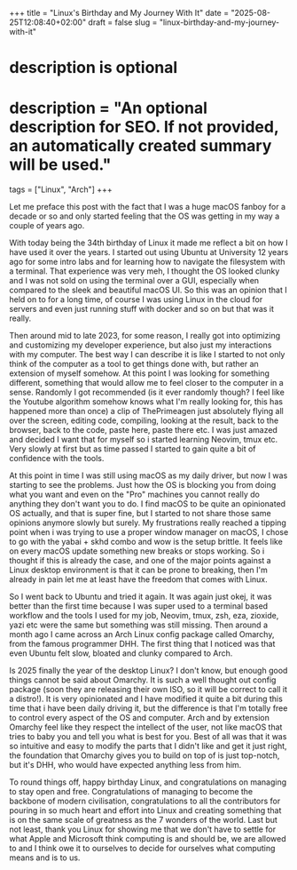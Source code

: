 +++
title = "Linux's Birthday and My Journey With It"
date = "2025-08-25T12:08:40+02:00"
draft = false
slug = "linux-birthday-and-my-journey-with-it"

#
# description is optional
#
# description = "An optional description for SEO. If not provided, an automatically created summary will be used."

tags = ["Linux", "Arch"]
+++

Let me preface this post with the fact that
I was a huge macOS fanboy for a decade or so and only started feeling that the
OS was getting in my way a couple of years ago.

With today being the 34th birthday of Linux it made me reflect a bit on how I
have used it over the years. I started out using Ubuntu at University 12 years
ago for some intro labs and for learning how to navigate the filesystem with a
terminal. That experience was very meh, I thought the OS looked clunky and I was
not sold on using the terminal over a GUI, especially when compared to the sleek
and beautiful macOS UI. So this was an opinion that I held on to for a long
time, of course I was using Linux in the cloud for servers and even just running
stuff with docker and so on but that was it really.

Then around mid to late 2023, for some reason, I really got into optimizing
and customizing my developer experience, but also just my interactions with my
computer. The best way I can describe it is like I started to not only think of
the computer as a tool to get things done with, but rather an extension of
myself somehow. At this point I was looking for something different, something
that would allow me to feel closer to the computer in a sense. Randomly I got
recommended (is it ever randomly though? I feel like the Youtube algorithm
somehow knows what I'm really looking for, this has happened more than once) a
clip of ThePrimeagen just absolutely flying all over the screen, editing code,
compiling, looking at the result, back to the browser, back to the code, paste
here, paste there etc. I was just amazed and decided I want that for myself so i
started learning Neovim, tmux etc. Very slowly at first but as time passed I
started to gain quite a bit of confidence with the tools.

At this point in time I was still using macOS as my daily driver, but now I was
starting to see the problems. Just how the OS is blocking you from doing what
you want and even on the "Pro" machines you cannot really do anything they don't
want you to do. I find macOS to be quite an opinionated OS actually, and that is
super fine, but I started to not share those same opinions anymore slowly but
surely. My frustrations really reached a tipping point when i was trying to use
a proper window manager on macOS, I chose to go with the yabai + skhd combo and
wow is the setup brittle. It feels like on every macOS update something new
breaks or stops working. So i thought if this is already the case, and one of
the major points against a Linux desktop environment is that it can be prone to
breaking, then I'm already in pain let me at least have the freedom that comes
with Linux.

So I went back to Ubuntu and tried it again. It was again just okej, it was
better than the first time because I was super used to a terminal based workflow
and the tools I used for my job, Neovim, tmux, zsh, eza, zioxide, yazi etc were
the same but something was still missing. Then around a month ago I came across
an Arch Linux config package called Omarchy, from the famous programmer DHH. The
first thing that I noticed was that even Ubuntu felt slow, bloated and clunky
compared to Arch.

Is 2025 finally the year of the desktop Linux? I don't know, but enough good
things cannot be said about Omarchy. It is such a well thought out config
package (soon they are releasing their own ISO, so it will be correct to call it
a distro!). It is very opinionated and I have modified it quite a bit during
this time that i have been daily driving it, but the difference is that I'm
totally free to control every aspect of the OS and computer. Arch and by
extension Omarchy feel like they respect the intellect of the user, not like
macOS that tries to baby you and tell you what is best for you. Best of all was
that it was so intuitive and easy to modify the parts that I didn't like and get
it just right, the foundation that Omarchy gives you to build on top of is just
top-notch, but it's DHH, who would have expected anything less from him.

To round things off, happy birthday Linux, and congratulations on managing to
stay open and free. Congratulations of managing to become the backbone of modern
civilisation, congratulations to all the contributors for pouring in so much
heart and effort into Linux and creating something that is on the same scale of
greatness as the 7 wonders of the world. Last but not least, thank you Linux for
showing me that we don't have to settle for what Apple and Microsoft think
computing is and should be, we are allowed to and I think owe it to ourselves to
decide for ourselves what computing means and is to us.


